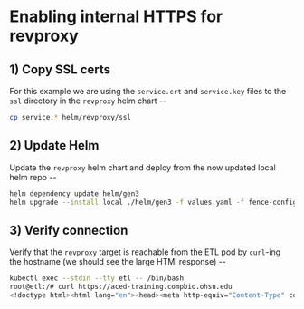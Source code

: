 # Enabling internal HTTPS for revproxy

## 1) Copy SSL certs

For this example we are using the `service.crt` and `service.key` files to the `ssl` directory in the `revproxy` helm chart --

```sh
cp service.* helm/revproxy/ssl
```

## 2) Update Helm

Update the `revproxy` helm chart and deploy from the now updated local helm repo --

```sh
helm dependency update helm/gen3
helm upgrade --install local ./helm/gen3 -f values.yaml -f fence-config.yaml -f user.yaml
```

## 3) Verify connection

Verify that the `revproxy` target is reachable from the ETL pod by `curl`-ing the hostname (we should see the large HTMl response) -- 

```sh
kubectl exec --stdin --tty etl -- /bin/bash
root@etl:/# curl https://aced-training.compbio.ohsu.edu
<!doctype html><html lang="en"><head><meta http-equiv="Content-Type" content="text/html; charset=UTF-8"><meta http-equiv="Content-Security-Policy" content="default-src 'self' https://login.bionimbus.org ...
```